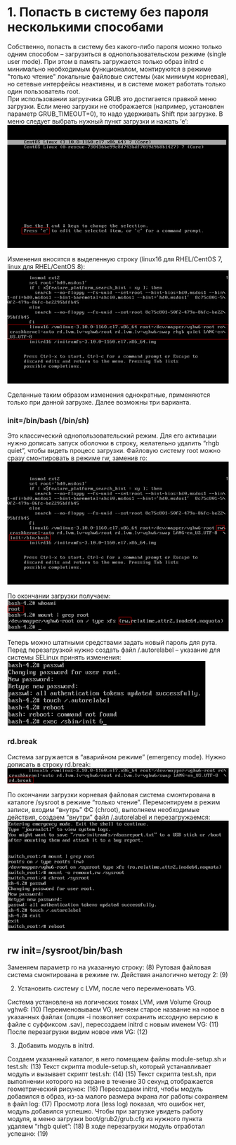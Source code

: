**1. Попасть в систему без пароля несколькими способами**
=========================================================

Собственно, попасть в систему без какого-либо пароля можно только одним способом – загрузиться в однопользовательском режиме (single user mode). При этом в память загружается только образ initrd с минимально необходимым функционалом, монтируются в режиме "только чтение" локальные файловые системы (как минимум корневая), но сетевые интерфейсы неактивны, и в системе может работать только один пользователь root.  
При использовании загрузчика GRUB это достигается правкой меню загрузки. Если меню загрузки не отображается (например, установлен параметр GRUB_TIMEOUT=0), то надо удерживать Shift при загрузке. В меню следует выбрать нужный пункт загрузки и нажать ‘e’:  
![1_press_e](./img/1_press_e.png)


Изменения вносятся в выделенную строку (linux16 для RHEL/CentOS 7, linux для RHEL/CentOS 8):  
![2_line](./img/2_line.png)


Сделанные таким образом изменения однократные, применяются только при данной загрузке. Далее возможны три варианта.



### **init=/bin/bash (/bin/sh)** ###
Это классический однопользовательский режим. Для его активации нужно дописать запуск оболочки в строку, желательно удалить “rhgb quiet”, чтобы видеть процесс загрузки. Файловую систему root можно сразу смонтировать в режиме rw, заменив ro:  
![3_bin_bash](./img/3_bin_bash.png)


По окончании загрузки получаем:  
![4_root_rw](./img/4_root_rw.png)


Теперь можно штатными средствами задать новый пароль для рута. Перед перезагрузкой нужно создать файл /.autorelabel – указание для системы SELinux принять изменения:  
![5_passwd](./img/5_passwd.png)



### **rd.break** ###
Система загружается в “аварийном режиме” (emergency mode). Нужно дописать в строку rd.break:  
![6_rd_break](./img/6_rd_break.png)


По окончании загрузки корневая файловая система смонтирована в каталоге /sysroot в режиме “только чтение”. Перемонтируем в режим записи, входим “внутрь” ФС (chroot), выполняем необходимые действия, создаем “внутри” файл /.autorelabel и перезагружаемся:  
![7_remount](./img/7_remount.png)



**rw init=/sysroot/bin/bash**
-----------------------------
Заменяем параметр ro на указанную строку:
(8)
Рутовая файловая система смонтирована в режиме rw. Действия аналогично методу 2:
(9)

2. Установить систему с LVM, после чего переименовать VG.

Система установлена на логических томах LVM, имя Volume Group vghw6:
(10)
Переименовываем VG, меняем старое название на новое в указанных файлах (опция -i позволяет сохранить исходную версию в файле с суффиксом .sav), пересоздаем initrd с новым именем VG:
(11)
После перезагрузки видим новое имя VG:
(12)

3. Добавить модуль в initrd.

Создаем указанный каталог, в него помещаем файлы module-setup.sh и test.sh:
(13)
Текст скрипта module-setup.sh, который устанавливает модуль и вызывает скрипт test.sh:
(14)
(15)
Текст скрипта test.sh, при выполнении которого на экране в течение 30 секунд отображается геометрический рисунок:
(16)
Пересоздаем initrd, чтобы модуль добавился в образ, из-за малого размера экрана лог работы сохраняем в файл log:
(17)
Просмотр лога (less log) показал, что ошибок нет, модуль добавился успешно.
Чтобы при загрузке увидеть работу модуля, в меню загрузки boot/grub2/grub.cfg из нужного пункта удаляем “rhgb quiet”:
(18)
В ходе перезагрузки модуль отработал успешно:
(19)

